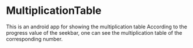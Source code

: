 # MultiplicationTable
This is an android app for showing the multiplication table
According to the progress value of the seekbar, one can see the multiplication table of the corresponding number.
